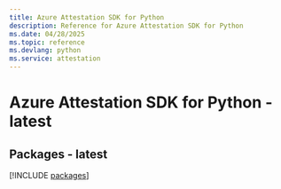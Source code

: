 ```yaml
---
title: Azure Attestation SDK for Python
description: Reference for Azure Attestation SDK for Python
ms.date: 04/28/2025
ms.topic: reference
ms.devlang: python
ms.service: attestation
---
```

# Azure Attestation SDK for Python - latest
## Packages - latest
[!INCLUDE [packages](attestation-index.md)]